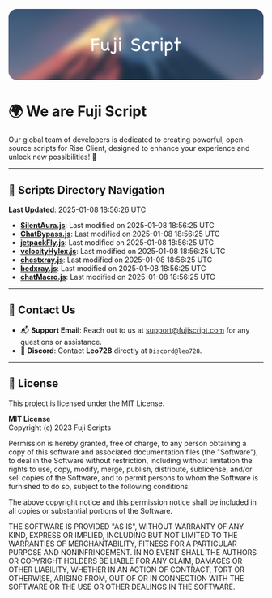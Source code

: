 ![Banner](.github/b.webp)

# 🌍 **We are Fuji Script**

Our global team of developers is dedicated to creating powerful, open-source scripts for Rise Client, designed to enhance your experience and unlock new possibilities! 🌟

---
<!-- SCRIPTS_NAVIGATION_START -->
## 📂 **Scripts Directory Navigation**

**Last Updated**: 2025-01-08 18:56:26 UTC

- **[SilentAura.js](scripts/SilentAura.js)**: Last modified on 2025-01-08 18:56:25 UTC
- **[ChatBypass.js](scripts/ChatBypass.js)**: Last modified on 2025-01-08 18:56:25 UTC
- **[jetpackFly.js](scripts/jetpackFly.js)**: Last modified on 2025-01-08 18:56:25 UTC
- **[velocityHylex.js](scripts/velocityHylex.js)**: Last modified on 2025-01-08 18:56:25 UTC
- **[chestxray.js](scripts/chestxray.js)**: Last modified on 2025-01-08 18:56:25 UTC
- **[bedxray.js](scripts/bedxray.js)**: Last modified on 2025-01-08 18:56:25 UTC
- **[chatMacro.js](scripts/chatMacro.js)**: Last modified on 2025-01-08 18:56:25 UTC

<!-- SCRIPTS_NAVIGATION_END -->

---

## 💬 **Contact Us**  
- 📬 **Support Email**: Reach out to us at [support@fujiscript.com](mailto:support@fujiscript.com) for any questions or assistance.  
- 💬 **Discord**: Contact **Leo728** directly at `Discord@leo728`.

---

## 📜 **License**

This project is licensed under the MIT License.  

**MIT License**  
Copyright (c) 2023 Fuji Scripts  

Permission is hereby granted, free of charge, to any person obtaining a copy of this software and associated documentation files (the "Software"), to deal in the Software without restriction, including without limitation the rights to use, copy, modify, merge, publish, distribute, sublicense, and/or sell copies of the Software, and to permit persons to whom the Software is furnished to do so, subject to the following conditions:  

The above copyright notice and this permission notice shall be included in all copies or substantial portions of the Software.  

THE SOFTWARE IS PROVIDED "AS IS", WITHOUT WARRANTY OF ANY KIND, EXPRESS OR IMPLIED, INCLUDING BUT NOT LIMITED TO THE WARRANTIES OF MERCHANTABILITY, FITNESS FOR A PARTICULAR PURPOSE AND NONINFRINGEMENT. IN NO EVENT SHALL THE AUTHORS OR COPYRIGHT HOLDERS BE LIABLE FOR ANY CLAIM, DAMAGES OR OTHER LIABILITY, WHETHER IN AN ACTION OF CONTRACT, TORT OR OTHERWISE, ARISING FROM, OUT OF OR IN CONNECTION WITH THE SOFTWARE OR THE USE OR OTHER DEALINGS IN THE SOFTWARE.  
